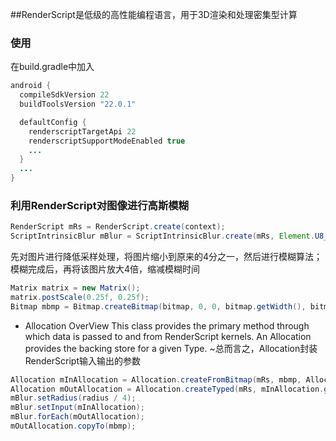 ##RenderScript是低级的高性能编程语言，用于3D渲染和处理密集型计算

### 使用

在build.gradle中加入

```java
android {
  compileSdkVersion 22
  buildToolsVersion "22.0.1"

  defaultConfig {
    renderscriptTargetApi 22
    renderscriptSupportModeEnabled true
    ...
  }
  ...
}
```

### 利用RenderScript对图像进行高斯模糊

```java
RenderScript mRs = RenderScript.create(context);
ScriptIntrinsicBlur mBlur = ScriptIntrinsicBlur.create(mRs, Element.U8_4(mRs));
```

先对图片进行降低采样处理，将图片缩小到原来的4分之一，然后进行模糊算法；模糊完成后，再将该图片放大4倍，缩减模糊时间

```java
Matrix matrix = new Matrix();
matrix.postScale(0.25f, 0.25f);
Bitmap mbmp = Bitmap.createBitmap(bitmap, 0, 0, bitmap.getWidth(), bitmap.getHeight(), matrix, true);
```

+ Allocation OverView
This class provides the primary method through which data is passed to and from RenderScript kernels. An Allocation provides the backing store for a given Type.
~总而言之，Allocation封装RenderScript输入输出的参数

```java
Allocation mInAllocation = Allocation.createFromBitmap(mRs, mbmp, Allocation.MipmapControl.MIPMAP_NONE, Allocation.USAGE_SCRIPT);
Allocation mOutAllocation = Allocation.createTyped(mRs, mInAllocation.getType());
mBlur.setRadius(radius / 4);
mBlur.setInput(mInAllocation);
mBlur.forEach(mOutAllocation);
mOutAllocation.copyTo(mbmp);
```
